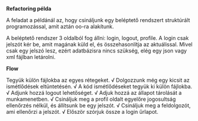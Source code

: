 **Refactoring példa**

A feladat a példánál az, hogy csináljunk egy beléptető rendszert struktúrált programozással, amit aztán oo-ra alakítunk.

A beléptető rendszer 3 oldalból fog állni: login, logout, profile.
A login csak jelszót kér be, amit magának küld el, és összehasonlítja az aktuálissal. Mivel csak egy jelszó lesz, ezért adatbázisra nincs szükség, elég egy json vagy xml fájlban letárolni.

**Flow**

Tegyük külön fájlokba az egyes rétegeket.
&#8730; Dolgozzunk még egy kicsit az ismétlődések eltüntetésén.
&#8730; A kód ismétlődéseket tegyük ki külön fájlokba.
&#8730; Adjunk hozzá logout lehetőséget.
&#8730; Adjuk hozzá az állapot tárolását a munkamenetben.
&#8730; Csináljuk meg a profil oldalt egyelőre jogosultság ellenőrzés nélkül, és állítsunk be egy jelszót.
&#8730; Csináljuk meg a feldolgozót, ami ellenőrzi a jelszót.
&#8730; Először szórjuk össze a login űrlapot.